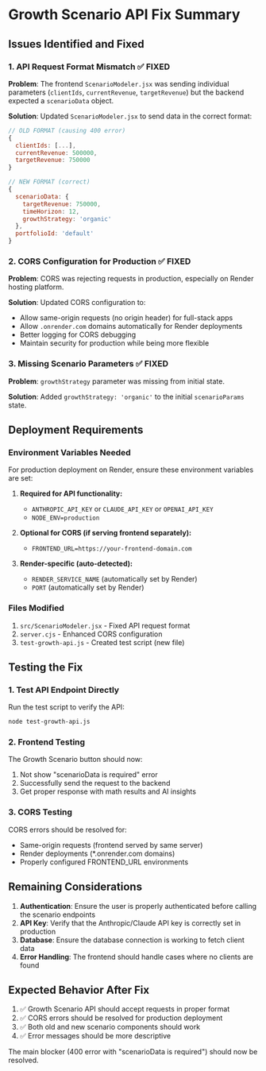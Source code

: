 # Growth Scenario API Fix Summary

## Issues Identified and Fixed

### 1. API Request Format Mismatch ✅ FIXED
**Problem**: The frontend `ScenarioModeler.jsx` was sending individual parameters (`clientIds`, `currentRevenue`, `targetRevenue`) but the backend expected a `scenarioData` object.

**Solution**: Updated `ScenarioModeler.jsx` to send data in the correct format:
```javascript
// OLD FORMAT (causing 400 error)
{
  clientIds: [...],
  currentRevenue: 500000,
  targetRevenue: 750000
}

// NEW FORMAT (correct)
{
  scenarioData: {
    targetRevenue: 750000,
    timeHorizon: 12,
    growthStrategy: 'organic'
  },
  portfolioId: 'default'
}
```

### 2. CORS Configuration for Production ✅ FIXED
**Problem**: CORS was rejecting requests in production, especially on Render hosting platform.

**Solution**: Updated CORS configuration to:
- Allow same-origin requests (no origin header) for full-stack apps
- Allow `.onrender.com` domains automatically for Render deployments
- Better logging for CORS debugging
- Maintain security for production while being more flexible

### 3. Missing Scenario Parameters ✅ FIXED
**Problem**: `growthStrategy` parameter was missing from initial state.

**Solution**: Added `growthStrategy: 'organic'` to the initial `scenarioParams` state.

## Deployment Requirements

### Environment Variables Needed
For production deployment on Render, ensure these environment variables are set:

1. **Required for API functionality:**
   - `ANTHROPIC_API_KEY` or `CLAUDE_API_KEY` or `OPENAI_API_KEY`
   - `NODE_ENV=production`

2. **Optional for CORS (if serving frontend separately):**
   - `FRONTEND_URL=https://your-frontend-domain.com`

3. **Render-specific (auto-detected):**
   - `RENDER_SERVICE_NAME` (automatically set by Render)
   - `PORT` (automatically set by Render)

### Files Modified
1. `src/ScenarioModeler.jsx` - Fixed API request format
2. `server.cjs` - Enhanced CORS configuration
3. `test-growth-api.js` - Created test script (new file)

## Testing the Fix

### 1. Test API Endpoint Directly
Run the test script to verify the API:
```bash
node test-growth-api.js
```

### 2. Frontend Testing
The Growth Scenario button should now:
1. Not show "scenarioData is required" error
2. Successfully send the request to the backend
3. Get proper response with math results and AI insights

### 3. CORS Testing
CORS errors should be resolved for:
- Same-origin requests (frontend served by same server)
- Render deployments (*.onrender.com domains)
- Properly configured FRONTEND_URL environments

## Remaining Considerations

1. **Authentication**: Ensure the user is properly authenticated before calling the scenario endpoints
2. **API Key**: Verify that the Anthropic/Claude API key is correctly set in production
3. **Database**: Ensure the database connection is working to fetch client data
4. **Error Handling**: The frontend should handle cases where no clients are found

## Expected Behavior After Fix

1. ✅ Growth Scenario API should accept requests in proper format
2. ✅ CORS errors should be resolved for production deployment
3. ✅ Both old and new scenario components should work
4. ✅ Error messages should be more descriptive

The main blocker (400 error with "scenarioData is required") should now be resolved.
